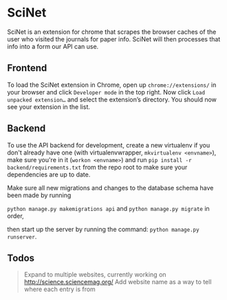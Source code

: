 # SciNet
SciNet is an extension for chrome that scrapes the browser caches of the user who visited the journals for paper info. SciNet will then processes that info into a form our API can use.

## Frontend
To load the SciNet extension in Chrome, open up `chrome://extensions/` in your browser and click `Developer mode` in the top right. 
Now click `Load unpacked extension…` and select the extension’s directory. You should now see your extension in the list.

## Backend
To use the API backend for development, create a new virtualenv if you don't already have one (with virtualenvwrapper, `mkvirtualenv <envname>`), make sure you're in it (`workon <envname>`) and run `pip install -r backend/requirements.txt` from the repo root to make sure your dependencies are up to date.

Make sure all new migrations and changes to the database schema have been made by running 

`python manage.py makemigrations api` and 
`python manage.py migrate` in order, 

then start up the server by running the command: `python manage.py runserver`.
    
## Todos
>Expand to multiple websites, currently working on http://science.sciencemag.org/
>Add website name as a way to tell where each entry is from
